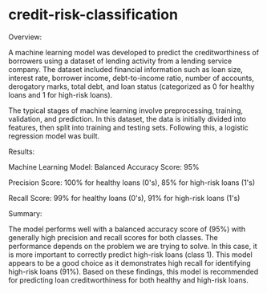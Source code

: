 # credit-risk-classification

Overview:

A machine learning model was developed to predict the creditworthiness of borrowers using a dataset of lending activity from a lending service company. The dataset included financial information such as loan size, interest rate, borrower income, debt-to-income ratio, number of accounts, derogatory marks, total debt, and loan status (categorized as 0 for healthy loans and 1 for high-risk loans).

The typical stages of machine learning involve preprocessing, training, validation, and prediction. In this dataset, the data is initially divided into features, then split into training and testing sets. Following this, a logistic regression model was built. 

Results:

Machine Learning Model:
Balanced Accuracy Score: 95%

Precision Score: 100% for healthy loans (0's), 
                 85% for high-risk loans (1's)
                 
Recall Score: 99% for healthy loans (0's), 
              91% for high-risk loans (1's)

Summary:

The model performs well with a balanced accuracy score of (95%) with generally high precision and recall scores for both classes. The performance depends on the problem we are trying to solve. In this case, it is more important to correctly predict high-risk loans (class 1). This model appears to be a good choice as it demonstrates high recall for identifying high-risk loans (91%).
Based on these findings, this model is recommended for predicting loan creditworthiness for both healthy and high-risk loans.





